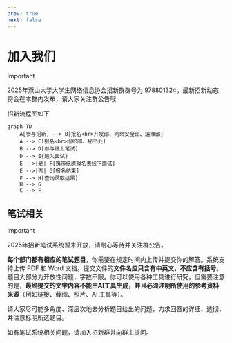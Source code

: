 ```yaml
---
prev: true
next: false
---
```


# 加入我们

> [!IMPORTANT]
> 2025年燕山大学大学生网络信息协会招新群群号为 978801324。最新招新动态将会在本群内发布，请大家关注群公告哦

招新流程图如下

```mermaid
graph TD
    A[参与招新] --> B[报名<br>开发部、网络安全部、运维部]
    A --> C[报名<br>组织部、秘书处]
    B --> D[参与线上笔试]
    D --> E{进入面试}
    E -->|是| F[携带纸质报名表线下面试]
    E -->|否| G[报名结束]
    F --> H[查询录取结果]
    H --> G
    C --> F
```

## 笔试相关

> [!IMPORTANT]
> 2025年招新笔试系统暂未开放，请耐心等待并关注群公告。

**每个部门都有相应的笔试题目**，你需要在规定时间内上传并提交你的解答。系统支持上传 PDF 和 Word 文档。提交文件的**文件名应只含有中英文，不应含有括号**。题目大部分为开放性问题，字数不限。你可以使用各种工具进行研究，但需要注意的是，**最终提交的文字内容不能由AI工具生成，并且必须注明所使用的参考资料来源**（例如链接、截图、照片、AI 工具等）。

请大家尽可能多角度、深层次地去分析题目给出的问题，力求回答的详细、透彻，并注意标明所选题目。

如有笔试系统相关问题，请加入招新群并向群主提问。

